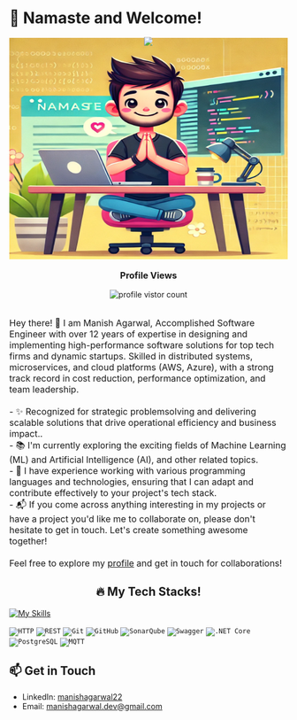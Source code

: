 # 🙏 Namaste and Welcome!

<div style="position: relative; text-align: center;">
  <img src="assets/namaste-programmer.png" alt="Namaste Programmer" width="900" height="400"/>
  <div style="position: absolute; top: 0%; left: 50%; transform: translate(-50%, -10%); color: white; font-size: 20px; font-family: monospace;">
  <img src="https://readme-typing-svg.demolab.com/?font=Merriweather&size=32&duration=2800&pause=2000&color=964B00&center=false&vCenter=false&width=540&multiline=true&lines=Namaste%2C+I'm+Manish+Agarwal!"  width="95%" align="left"/>
  </div>
</div>


<div align="center"> 
<p style="font-size: medium"><b>Profile Views</b></p>
  <img src="https://profile-counter.glitch.me/f90fe/count.svg"  alt="profile vistor count"/><br><br>
</div>


<div align="left"> 
<p style="animation: fadein 2s; font-size: medium">
Hey there! 👋 I am Manish Agarwal, Accomplished Software Engineer with over 12 years of expertise in designing and implementing high-performance software solutions for top tech firms and dynamic startups. Skilled in distributed systems, microservices, and cloud platforms (AWS, Azure), with a strong track record in cost reduction, performance optimization, and team leadership.<br><br>- ✨ Recognized for strategic problemsolving and delivering scalable solutions that drive operational efficiency and business impact..
  <br>- 📚 I'm currently exploring the exciting fields of Machine Learning (ML) and Artificial Intelligence (AI), and other related topics.
  <br>- 🔧 I have experience working with various programming languages and technologies, ensuring that I can adapt and contribute effectively to your project's tech stack.
  <br>- 📬 If you come across anything interesting in my projects or have a project you'd like me to collaborate on, please don't hesitate to get in touch. Let's create something awesome together!<br>
  <br>Feel free to explore my <a href="https://www.linkedin.com/in/manishagarwal22/">profile</a> and get in touch for collaborations!<br>
</p>
</div>

<h2 align="center"> 🔥 My Tech Stacks! </h2>

[![My Skills](https://skillicons.dev/icons?i=java,cpp,cs,py,aws,azure,docker,spring,fortran,gradle,linux,postman,ansible,dynamodb,kubernetes)](https://skillicons.dev)
<div align="left">
	<code><img width="50" src="https://user-images.githubusercontent.com/25181517/192107854-765620d7-f909-4953-a6da-36e1ef69eea6.png" alt="HTTP" title="HTTP"/></code>
	<code><img width="50" src="https://user-images.githubusercontent.com/25181517/192107858-fe19f043-c502-4009-8c47-476fc89718ad.png" alt="REST" title="REST"/></code>
	<code><img width="50" src="https://user-images.githubusercontent.com/25181517/192108372-f71d70ac-7ae6-4c0d-8395-51d8870c2ef0.png" alt="Git" title="Git"/></code>
	<code><img width="50" src="https://user-images.githubusercontent.com/25181517/192108374-8da61ba1-99ec-41d7-80b8-fb2f7c0a4948.png" alt="GitHub" title="GitHub"/></code>
	<code><img width="50" src="https://user-images.githubusercontent.com/25181517/184146221-671413cb-b1ae-47db-a232-b37c99281516.png" alt="SonarQube" title="SonarQube"/></code>
	<code><img width="50" src="https://user-images.githubusercontent.com/25181517/186711335-a3729606-5a78-4496-9a36-06efcc74f800.png" alt="Swagger" title="Swagger"/></code>
	<code><img width="50" src="https://user-images.githubusercontent.com/25181517/121405754-b4f48f80-c95d-11eb-8893-fc325bde617f.png" alt=".NET Core" title=".NET Core"/></code>
	<code><img width="50" src="https://user-images.githubusercontent.com/25181517/117208740-bfb78400-adf5-11eb-97bb-09072b6bedfc.png" alt="PostgreSQL" title="PostgreSQL"/></code>
	<code><img width="50" src="https://github.com/Ramonmelod/profile-technology-icons/assets/139141993/31e58ce4-0a61-400c-8c5c-0ddeece36f7f" alt="MQTT" title="MQTT"/></code>
    
</div>


## 📫 Get in Touch
- LinkedIn: [manishagarwal22](https://www.linkedin.com/in/manishagarwal22/)
- Email: [manishagarwal.dev@gmail.com](mailto:manishagarwal.dev@gmail.com)